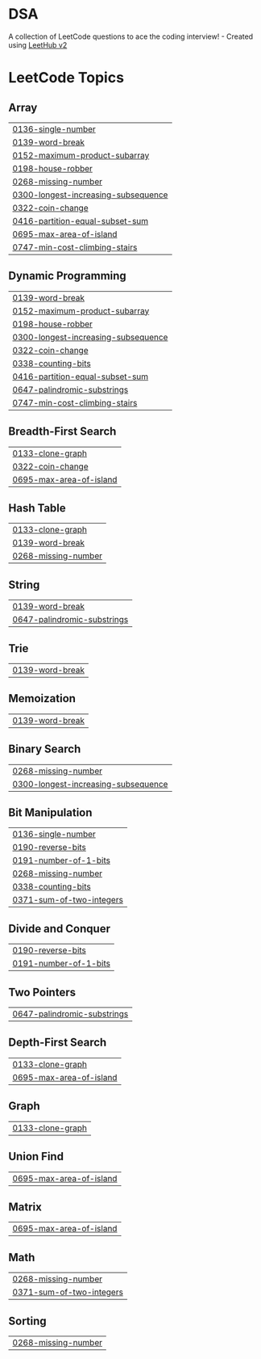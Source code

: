 # DSA
A collection of LeetCode questions to ace the coding interview! - Created using [LeetHub v2](https://github.com/arunbhardwaj/LeetHub-2.0)

<!---LeetCode Topics Start-->
# LeetCode Topics
## Array
|  |
| ------- |
| [0136-single-number](https://github.com/An1117/DSA/tree/master/0136-single-number) |
| [0139-word-break](https://github.com/An1117/DSA/tree/master/0139-word-break) |
| [0152-maximum-product-subarray](https://github.com/An1117/DSA/tree/master/0152-maximum-product-subarray) |
| [0198-house-robber](https://github.com/An1117/DSA/tree/master/0198-house-robber) |
| [0268-missing-number](https://github.com/An1117/DSA/tree/master/0268-missing-number) |
| [0300-longest-increasing-subsequence](https://github.com/An1117/DSA/tree/master/0300-longest-increasing-subsequence) |
| [0322-coin-change](https://github.com/An1117/DSA/tree/master/0322-coin-change) |
| [0416-partition-equal-subset-sum](https://github.com/An1117/DSA/tree/master/0416-partition-equal-subset-sum) |
| [0695-max-area-of-island](https://github.com/An1117/DSA/tree/master/0695-max-area-of-island) |
| [0747-min-cost-climbing-stairs](https://github.com/An1117/DSA/tree/master/0747-min-cost-climbing-stairs) |
## Dynamic Programming
|  |
| ------- |
| [0139-word-break](https://github.com/An1117/DSA/tree/master/0139-word-break) |
| [0152-maximum-product-subarray](https://github.com/An1117/DSA/tree/master/0152-maximum-product-subarray) |
| [0198-house-robber](https://github.com/An1117/DSA/tree/master/0198-house-robber) |
| [0300-longest-increasing-subsequence](https://github.com/An1117/DSA/tree/master/0300-longest-increasing-subsequence) |
| [0322-coin-change](https://github.com/An1117/DSA/tree/master/0322-coin-change) |
| [0338-counting-bits](https://github.com/An1117/DSA/tree/master/0338-counting-bits) |
| [0416-partition-equal-subset-sum](https://github.com/An1117/DSA/tree/master/0416-partition-equal-subset-sum) |
| [0647-palindromic-substrings](https://github.com/An1117/DSA/tree/master/0647-palindromic-substrings) |
| [0747-min-cost-climbing-stairs](https://github.com/An1117/DSA/tree/master/0747-min-cost-climbing-stairs) |
## Breadth-First Search
|  |
| ------- |
| [0133-clone-graph](https://github.com/An1117/DSA/tree/master/0133-clone-graph) |
| [0322-coin-change](https://github.com/An1117/DSA/tree/master/0322-coin-change) |
| [0695-max-area-of-island](https://github.com/An1117/DSA/tree/master/0695-max-area-of-island) |
## Hash Table
|  |
| ------- |
| [0133-clone-graph](https://github.com/An1117/DSA/tree/master/0133-clone-graph) |
| [0139-word-break](https://github.com/An1117/DSA/tree/master/0139-word-break) |
| [0268-missing-number](https://github.com/An1117/DSA/tree/master/0268-missing-number) |
## String
|  |
| ------- |
| [0139-word-break](https://github.com/An1117/DSA/tree/master/0139-word-break) |
| [0647-palindromic-substrings](https://github.com/An1117/DSA/tree/master/0647-palindromic-substrings) |
## Trie
|  |
| ------- |
| [0139-word-break](https://github.com/An1117/DSA/tree/master/0139-word-break) |
## Memoization
|  |
| ------- |
| [0139-word-break](https://github.com/An1117/DSA/tree/master/0139-word-break) |
## Binary Search
|  |
| ------- |
| [0268-missing-number](https://github.com/An1117/DSA/tree/master/0268-missing-number) |
| [0300-longest-increasing-subsequence](https://github.com/An1117/DSA/tree/master/0300-longest-increasing-subsequence) |
## Bit Manipulation
|  |
| ------- |
| [0136-single-number](https://github.com/An1117/DSA/tree/master/0136-single-number) |
| [0190-reverse-bits](https://github.com/An1117/DSA/tree/master/0190-reverse-bits) |
| [0191-number-of-1-bits](https://github.com/An1117/DSA/tree/master/0191-number-of-1-bits) |
| [0268-missing-number](https://github.com/An1117/DSA/tree/master/0268-missing-number) |
| [0338-counting-bits](https://github.com/An1117/DSA/tree/master/0338-counting-bits) |
| [0371-sum-of-two-integers](https://github.com/An1117/DSA/tree/master/0371-sum-of-two-integers) |
## Divide and Conquer
|  |
| ------- |
| [0190-reverse-bits](https://github.com/An1117/DSA/tree/master/0190-reverse-bits) |
| [0191-number-of-1-bits](https://github.com/An1117/DSA/tree/master/0191-number-of-1-bits) |
## Two Pointers
|  |
| ------- |
| [0647-palindromic-substrings](https://github.com/An1117/DSA/tree/master/0647-palindromic-substrings) |
## Depth-First Search
|  |
| ------- |
| [0133-clone-graph](https://github.com/An1117/DSA/tree/master/0133-clone-graph) |
| [0695-max-area-of-island](https://github.com/An1117/DSA/tree/master/0695-max-area-of-island) |
## Graph
|  |
| ------- |
| [0133-clone-graph](https://github.com/An1117/DSA/tree/master/0133-clone-graph) |
## Union Find
|  |
| ------- |
| [0695-max-area-of-island](https://github.com/An1117/DSA/tree/master/0695-max-area-of-island) |
## Matrix
|  |
| ------- |
| [0695-max-area-of-island](https://github.com/An1117/DSA/tree/master/0695-max-area-of-island) |
## Math
|  |
| ------- |
| [0268-missing-number](https://github.com/An1117/DSA/tree/master/0268-missing-number) |
| [0371-sum-of-two-integers](https://github.com/An1117/DSA/tree/master/0371-sum-of-two-integers) |
## Sorting
|  |
| ------- |
| [0268-missing-number](https://github.com/An1117/DSA/tree/master/0268-missing-number) |
<!---LeetCode Topics End-->